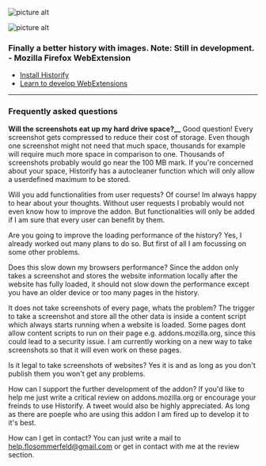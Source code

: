 ![picture alt](http://i.imgur.com/dCcdbnQ.png "Logo")




![picture alt](http://i.imgur.com/KkwRdP3.png "Demo screenshot")



### Finally a better history with images. Note: Still in development. - Mozilla Firefox WebExtension ###
* [Install Historify](https://addons.mozilla.org/de/firefox/addon/historify/)
* [Learn to develop WebExtensions](https://developer.mozilla.org/de/Add-ons/WebExtensions)

- - - -

### Frequently asked questions ###

**Will the screenshots eat up my hard drive space?__**
Good question! Every screenshot gets compressed to reduce their cost of storage. Even though one screenshot might not need that much space, thousands for example will require much more space in comparison to one. Thousands of screenshots probably would go near the 100 MB mark. If you're concerned about your space, Historify has a autocleaner function which will only allow a userdefined maximum to be stored.

Will you add functionalities from user requests?
Of course! Im always happy to hear about your thoughts. Without user requests I probably would not even know how to improve the addon. But functionalities will only be added if I am sure that every user can benefit by them.

Are you going to improve the loading performance of the history?
Yes, I already worked out many plans to do so. But first of all I am focussing on some other problems.

Does this slow down my browsers performance?
Since the addon only takes a screenshot and stores the website information locally after the website has fully loaded, it should not slow down the performance except you have an older device or too many pages in the history.

It does not take screenshots of every page, whats the problem?
The trigger to take a screenshot and store all the other data is inside a content script which always starts running when a website is loaded. Some pages dont allow content scripts to run on their page e.g. addons.mozilla.org, since this could lead to a security issue. I am currently working on a new way to take screenshots so that it will even work on these pages.

Is it legal to take screenshots of websites?
Yes it is and as long as you don't publish them you won't get any problems.

How can I support the further development of the addon?
If you'd like to help me just write a critical review on addons.mozilla.org or encourage your freinds to use Historify. A tweet would also be highly appreciated. As long as there are poeple who are using this addon I am fired up to develop it to it's best.

How can I get in contact?
You can just write a mail to help.flosommerfeld@gmail.com or get in contact with me at the review section.
